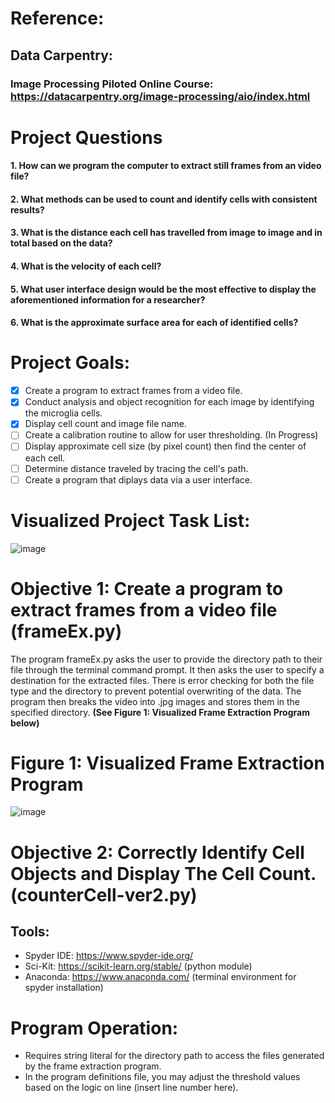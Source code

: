 # Reference:
## Data Carpentry:
### Image Processing Piloted Online Course: https://datacarpentry.org/image-processing/aio/index.html

# Project Questions
####      1. How can we program the computer to extract still frames from an video file?
####      2. What methods can be used to count and identify cells with consistent results?
####      3. What is the distance each cell has travelled from image to image and in total based on the data?
####      4. What is the velocity of each cell?
####      5. What user interface design would be the most effective to display the aforementioned information for a researcher?
####      6. What is the approximate surface area for each of identified cells?
      
# Project Goals:
- [x] Create a program to extract frames from a video file.
- [x] Conduct analysis and object recognition for each image by identifying the microglia cells.
- [x] Display cell count and image file name.
- [ ] Create a calibration routine to allow for user thresholding. (In Progress)
- [ ] Display approximate cell size (by pixel count) then find the center of each cell.
- [ ] Determine distance traveled by tracing the cell's path.
- [ ] Create a program that diplays data via a user interface.

# Visualized Project Task List:

![image](https://github.com/Dan-Blanchette/INBRE-Internship-2022/blob/main/rdMeImg/Project%20Planning.jpeg?raw=true)

# Objective 1: Create a program to extract frames from a video file (frameEx.py)

The program frameEx.py asks the user to provide the directory path to their file through the terminal command prompt. It then asks the user to specify a destination for the extracted files. There is error checking for both the file type and the directory to prevent potential overwriting of the data. 
The program then breaks the video into .jpg images and stores them in the specified directory. 
**(See Figure 1: Visualized Frame Extraction Program below)**


# Figure 1: Visualized Frame Extraction Program
![image](https://github.com/Dan-Blanchette/INBRE-Internship-2022/blob/main/rdMeImg/Video%20To%20Image%20Software%20Inbre2022.jpeg?raw=true)


# Objective 2: Correctly Identify Cell Objects and Display The Cell Count. (counterCell-ver2.py)

## Tools:
- Spyder IDE: https://www.spyder-ide.org/
- Sci-Kit: https://scikit-learn.org/stable/ (python module)
- Anaconda: https://www.anaconda.com/ (terminal environment for spyder installation)

# Program Operation:
- Requires string literal for the directory path to access the files generated by the frame extraction program.
- In the program definitions file, you may adjust the threshold values based on the logic on line (insert line number here). 
